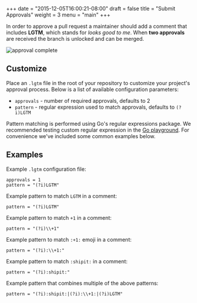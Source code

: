 +++
date = "2015-12-05T16:00:21-08:00"
draft = false
title = "Submit Approvals"
weight = 3
menu = "main"
+++

In order to approve a pull request a maintainer should add a comment that
includes **LGTM**, which stands for *looks good to me*. When **two approvals**
are received the branch is unlocked and can be merged.

![approval complete](/docs/images/approval_complete.png)

## Customize

Place an `.lgtm` file in the root of your repository to customize your project's
approval process. Below is a list of available configuration parameters:

* `approvals` - number of required approvals, defaults to 2
* `pattern` - regular expression used to match approvals, defaults to `(?i)LGTM`

Pattern matching is performed using Go's regular expressions package. We
recommended testing custom regular expression in the [Go playground](http://play.golang.org/p/nQx_jGsLHz).
For convenience we've included some common examples below.

## Examples

Example `.lgtm` configuration file:

```
approvals = 1
pattern = "(?i)LGTM"
```

Example pattern to match `LGTM` in a comment:

```
pattern = "(?i)LGTM"
```

Example pattern to match `+1` in a comment:

```
pattern = "(?i)\\+1"
```

Example pattern to match `:+1:` emoji in a comment:

```
pattern = "(?i):\\+1:"
```

Example pattern to match `:shipit:` in a comment:

```
pattern = "(?i):shipit:"
```

Example pattern that combines multiple of the above patterns:

```
pattern = "(?i):shipit:|(?i):\\+1:|(?i)LGTM"
```
